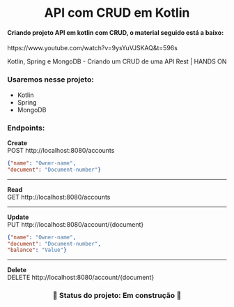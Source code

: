 <h1 align="center">API com CRUD em Kotlin</h1>
<h4>
    Criando projeto API em kotlin com CRUD, o material seguido está a baixo:
</h4>
<p>https://www.youtube.com/watch?v=9ysYuVJSKAQ&t=596s</p>
<p>Kotlin, Spring e MongoDB - Criando um CRUD de uma API Rest | HANDS ON</p>

<h3> Usaremos nesse projeto: </h3>

<!--ts-->
   * Kotlin
   * Spring
   * MongoDB
<!--te-->

<h3>Endpoints:</h3>
<strong>Create</strong><br>
POST http://localhost:8080/accounts

```json
{"name": "Owner-name",
"document": "Document-number"}
```
<hr>
<strong>Read</strong><br>
GET http://localhost:8080/accounts
<hr>
<strong>Update</strong><br>
PUT http://localhost:8080/account/{document}

```json
{"name": "Owner-name",
"document": "Document-number",
"balance": "Value"}
```
<hr>
<strong>Delete</strong><br>
DELETE http://localhost:8080/account/{document}

<h3 align="center"> 
	🚧  Status do projeto: Em construção  🚧
</h3>